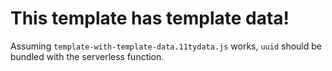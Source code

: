 # This template has template data!

Assuming `template-with-template-data.11tydata.js` works, `uuid` should be bundled with the serverless function.